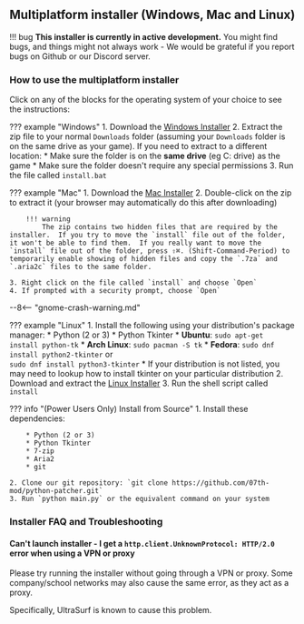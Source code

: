 ## Multiplatform installer (Windows, Mac and Linux)

!!! bug
    **This installer is currently in active development.** You might find bugs, and things might not always work - We would be grateful if you report bugs on Github or our Discord server.

### How to use the multiplatform installer

Click on any of the blocks for the operating system of your choice to see the instructions:

??? example "Windows"
    1. Download the [Windows Installer](https://github.com/07th-mod/python-patcher/releases)
    2. Extract the zip file to your normal `Downloads` folder (assuming your `Downloads` folder is on the same drive as your game). If you need to extract to a different location:
          * Make sure the folder is on the  **same drive** (eg C: drive) as the game
          * Make sure the folder doesn't require any special permissions
    3. Run the file called `install.bat`

??? example "Mac"
    1. Download the [Mac Installer](https://github.com/07th-mod/python-patcher/releases)
    2. Double-click on the zip to extract it (your browser may automatically do this after downloading)

        !!! warning
            The zip contains two hidden files that are required by the installer.  If you try to move the `install` file out of the folder, it won't be able to find them.  If you really want to move the `install` file out of the folder, press ⇧⌘. (Shift-Command-Period) to temporarily enable showing of hidden files and copy the `.7za` and `.aria2c` files to the same folder.

    3. Right click on the file called `install` and choose `Open`
    4. If prompted with a security prompt, choose `Open`

--8<-- "gnome-crash-warning.md"

??? example "Linux"
    1. Install the following using your distribution's package manager:
        * Python (2 or 3)
        * Python Tkinter
            * **Ubuntu**: `sudo apt-get install python-tk`
            * **Arch Linux**: `sudo pacman -S tk`
            * **Fedora**: `sudo dnf install python2-tkinter` or <br> `sudo dnf install python3-tkinter`
            * If your distribution is not listed, you may need to lookup how to install tkinter on your particular distribution
    2. Download and extract the [Linux Installer](https://github.com/07th-mod/python-patcher/releases)
    3. Run the shell script called `install`

??? info "(Power Users Only) Install from Source"
    1. Install these dependencies:

        * Python (2 or 3)
        * Python Tkinter
        * 7-zip
        * Aria2
        * git

    2. Clone our git repository: `git clone https://github.com/07th-mod/python-patcher.git`
    3. Run `python main.py` or the equivalent command on your system

### Installer FAQ and Troubleshooting

#### Can't launch installer - I get a `http.client.UnknownProtocol: HTTP/2.0` error when using a VPN or proxy

Please try running the installer without going through a VPN or proxy. Some company/school networks may also cause the same error, as they act as a proxy.

Specifically, UltraSurf is known to cause this problem.

